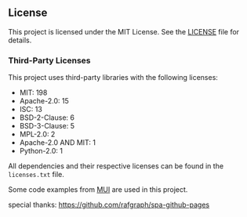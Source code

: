 ## License

This project is licensed under the MIT License. See the [LICENSE](LICENSE) file for details.

### Third-Party Licenses

This project uses third-party libraries with the following licenses:

- MIT: 198
- Apache-2.0: 15
- ISC: 13
- BSD-2-Clause: 6
- BSD-3-Clause: 5
- MPL-2.0: 2
- Apache-2.0 AND MIT: 1
- Python-2.0: 1

All dependencies and their respective licenses can be found in the `licenses.txt` file.

Some code examples from [MUI](https://mui.com/material-ui/) are used in this project.

special thanks: https://github.com/rafgraph/spa-github-pages
